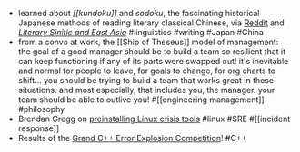 - learned about *[[kundoku]]* and *sodoku*, the fascinating historical Japanese methods of reading literary classical Chinese, via [Reddit](https://www.reddit.com/r/AskHistorians/comments/1c1vmxe/in_his_autobiography_hideki_yukawa_says_his/) and *[Literary Sinitic and East Asia](https://brill.com/display/book/9789004437302/BP000013.xml?language=en)* #linguistics #writing #Japan #China
- from a convo at work, the [[Ship of Theseus]] model of management: the goal of a good manager should be to build a team so resilient that it can keep functioning if any of its parts were swapped out! it's inevitable and normal for people to leave, for goals to change, for org charts to shift... you should be trying to build a team that works great in these situations. and most especially, that includes you, the manager. your team should be able to outlive you! #[[engineering management]] #philosophy
- Brendan Gregg on [preinstalling Linux crisis tools](https://www.brendangregg.com/blog/2024-03-24/linux-crisis-tools.html) #linux #SRE #[[incident response]]
- Results of the [Grand C++ Error Explosion Competition](https://www.tumblr.com/tgceec/74534916370/results-of-the-grand-c-error-explosion)! #C++